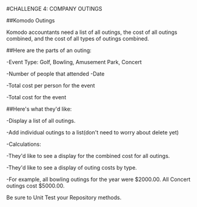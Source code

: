 #CHALLENGE 4: COMPANY OUTINGS

##Komodo Outings

Komodo accountants need a list of all outings, the cost of all outings combined, and the cost of all types of outings combined.

##Here are the parts of an outing:

-Event Type:   Golf, Bowling, Amusement Park, Concert

-Number of people that attended
-Date

-Total cost per person for the event

-Total cost for the event
 
##Here's what they'd like:

-Display a list of all outings.

-Add individual outings to a list(don't need to worry about delete yet)

-Calculations:
  
  -They'd like to see a display for the combined cost for all outings.
  
  -They'd like to see a display of outing costs by type.
  
  -For example, all bowling outings for the year were $2000.00. All Concert outings cost $5000.00.
 
Be sure to Unit Test your Repository methods.
